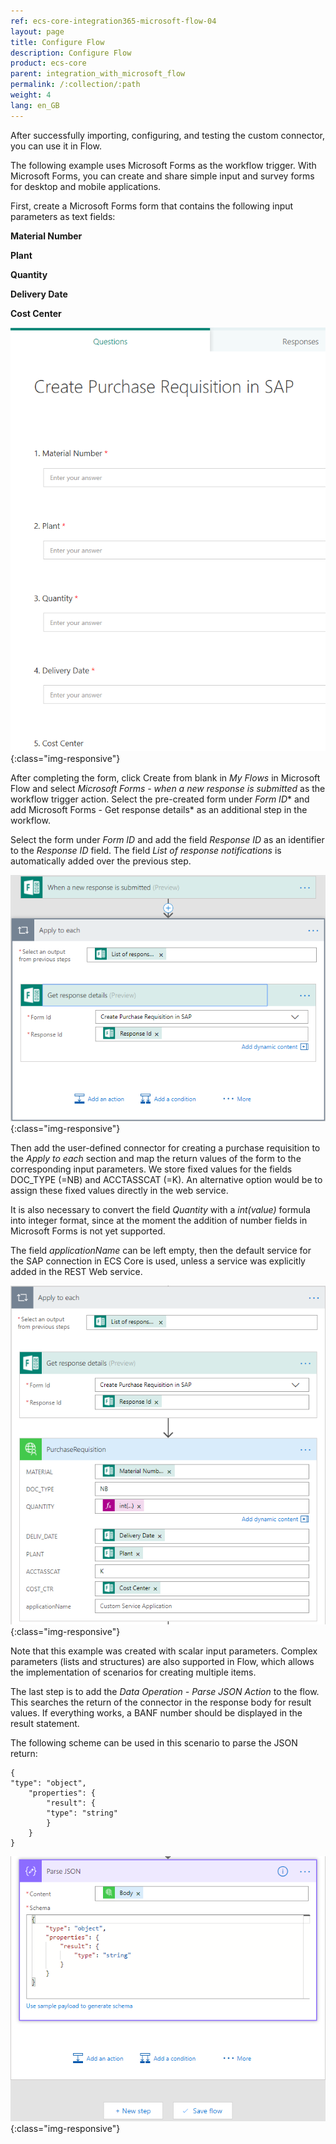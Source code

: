 ```yaml
---
ref: ecs-core-integration365-microsoft-flow-04
layout: page
title: Configure Flow
description: Configure Flow
product: ecs-core
parent: integration_with_microsoft_flow
permalink: /:collection/:path
weight: 4
lang: en_GB
---
```


After successfully importing, configuring, and testing the custom connector, you can use it in Flow.  

The following example uses Microsoft Forms as the workflow trigger. With Microsoft Forms, you can create and share simple input and survey forms for desktop and mobile applications.  


First, create a Microsoft Forms form that contains the following input parameters as text fields:



**Material Number** 

**Plant**

**Quantity**

**Delivery Date**

**Cost Center** 

![ecscore_flow_9](/img/content/ecscore_flow_9.png){:class="img-responsive"}

After completing the form, click Create from blank in *My Flows* in Microsoft Flow and select *Microsoft Forms - when a new response is submitted* as the workflow trigger action. Select the pre-created form under *Form ID** and add Microsoft Forms - Get response details* as an additional step in the workflow. 

Select the form under *Form ID* and add the field *Response ID* as an identifier to the *Response ID* field. The field *List of response notifications* is automatically added over the previous step.  

![ecscore_flow_10](/img/content/ecscore_flow_10.png){:class="img-responsive"}

Then add the user-defined connector for creating a purchase requisition to the *Apply to each* section and map the return values of the form to the corresponding input parameters. We store fixed values for the fields DOC_TYPE (=NB) and ACCTASSCAT (=K). An alternative option would be to assign these fixed values directly in the web service. 

It is also necessary to convert the field *Quantity* with a *int(value)* formula into integer format, since at the moment the addition of number fields in Microsoft Forms is not yet supported. 

The field *applicationName* can be left empty, then the default service for the SAP connection in ECS Core is used, unless a service was explicitly added in the REST Web service.   

![ecscore_flow_11](/img/content/ecscore_flow_11.png){:class="img-responsive"}

Note that this example was created with scalar input parameters. Complex parameters (lists and structures) are also supported in Flow, which allows the implementation of scenarios for creating multiple items. 
 
The last step is to add the *Data Operation - Parse JSON Action* to the flow. This searches the return of the connector in the response body for result values. If everything works, a BANF number should be displayed in the result statement.

The following scheme can be used in this scenario to parse the JSON return: 

```
{
"type": "object",
	"properties": {
		"result": {
		"type": "string"
		}
	}
}
```

![ecscore_flow_12](/img/content/ecscore_flow_12.png){:class="img-responsive"}